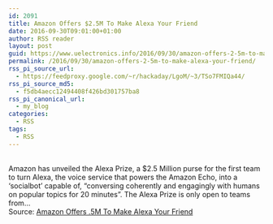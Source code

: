 ```yaml
---
id: 2091
title: Amazon Offers $2.5M To Make Alexa Your Friend
date: 2016-09-30T09:01:00+01:00
author: RSS reader
layout: post
guid: https://www.uelectronics.info/2016/09/30/amazon-offers-2-5m-to-make-alexa-your-friend/
permalink: /2016/09/30/amazon-offers-2-5m-to-make-alexa-your-friend/
rss_pi_source_url:
  - https://feedproxy.google.com/~r/hackaday/LgoM/~3/TSo7FMIQa44/
rss_pi_source_md5:
  - f5db4aecc12494408f426bd301757ba8
rss_pi_canonical_url:
  - my_blog
categories:
  - RSS
tags:
  - RSS
---
```

&#013;  
Amazon has unveiled the Alexa Prize, a $2.5 Million purse for the first team to turn Alexa, the voice service that powers the Amazon Echo, into a ‘socialbot’ capable of, “conversing coherently and engagingly with humans on popular topics for 20 minutes”. The Alexa Prize is only open to teams from…&#013;  
Source: <a href="https://feedproxy.google.com/~r/hackaday/LgoM/~3/TSo7FMIQa44/" target="_blank">Amazon Offers .5M To Make Alexa Your Friend</a>